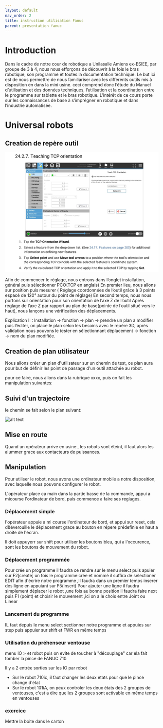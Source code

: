```yaml
---
layout: default
nav_order: 2
title: instruction utilisation Fanuc
parent: presentation fanuc
---
```




# Introduction

Dans le cadre de notre cour de robotique a Unilasalle Amiens ex-ESIEE, par groupe de 3 à 4, nous nous efforçons de découvrir à la fois le bras robotique, son programme et toutes la documentation technique.
Le but ici est de nous permettre de nous familiariser avec les différents outils mis à disposition en dans la mini usine. ceci comprend donc l’étude du Manuel d’utilisation et des données techniques, l’utilisation et la coordination entre le programme sur tablette et le bras robotique.
L’intérêt de ce cours porte sur les connaissances de base à s’imprégner en robotique et dans l’industrie automatisée.


# Universal robots


## Creation de repère outil
![alt text](ExtraitDocUR.jpg)

Afin de commencer le réglage, nous entrons dans l’onglet installation, général puis sélectionner PCO(TCP en anglais)
En premier lieu, nous allons sur position puis mesurer ( Réglage coordonnées de l’outil grâce à 3 points espacé de 120° autour du point de réglage)
En second temps, nous nous portons sur orientation pour son orientation de l’axe Z de l’outil
Après réglage de l’axe Z par rapport au plan de base(pointe de l’outil situé vers le haut), nous lançons une vérification des déplacements.

Explication II :
Installation -> fonction -> plan -> prendre un plan a modifier puis l’éditer, on place le plan selon les besoins avec le repère 3D, après validation nous pouvons le tester en sélectionnant déplacement -> fonction -> nom du plan modifiée.


## Creation de plan utilisateur 



Nous allons créer un plan d'utilisateur sur un chemin de test, ce plan aura pour but de définir les point de passage d'un outil attachée au robot.

pour ce faire, nous allons dans la rubrique xxxx, puis on fait les manipulation suivantes:



## Suivi d'un trajectoire

le chemin se fait selon le plan suivant:

![alt text](20241015_111209.jpg)



## Mise en route
Quand un opérateur arrive en usine , les robots sont éteint, il faut alors les alummer grace aux contacteurs de puissances.


## Manipulation
Pour utiliser le robot, nous avons une ordinateur mobile a notre disposition, avec laquelle nous pouvons configurer le robot.

L'opérateur place ca main dans la partie basse de la commande, appui a micourse l'ordinateur de bord, puis commence a faire ses reglages.

### Déplacement simple
l'opérateur appuie a mi course l'ordinateur de bord, et appui sur reset, cela d&éverouille le déplacement grace au bouton en répere prédefinie en haut a droite de l'écran.

Il doit appuyerr sur shift pour utiliser les boutons bleu, qui a l'occurence, sont les boutons de mouvement du robot.

### Déplacement programmée
Pour crée un programme il faudra ce rendre sur le menu select puis apuier sur F2[create]
un fois le programme crée et nommé il suffira de selectioner EDIT afin d'écrire notre programme ,Il faudra dans un premier temps inserer des ligne en appuiant sur F5(insert)
Pour ajouter une ligne il faudra simplement déplacer le robot ,une fois au bonne position il faudra faire next puis F1 (point) et choisir le mouvement ,ici on a le chois entre Joint ou Linear 



### Lancement du programme 

IL faut depuis le menu select sectionner notre programme et appuies sur step puis appuier sur shift et FWR en même temps 


### Utilisation du préhenseur ventouse
menu IO > et robot puis on evite de toucher à "découplage" car ela fait tomber la pince de FANUC 710.

Il y a 2 entrée sorties sur les IO par robot

* Sur le robot 710ic, il faut changer les deux etats pour que le pince change d'état
* Sur le robot 101iA, on peux controler les deux états des 2 groupes de ventouses, c'est a dire que les 2 groupes sont activable en même temps en ventouses

### exercice
Mettre la boite dans le carton




